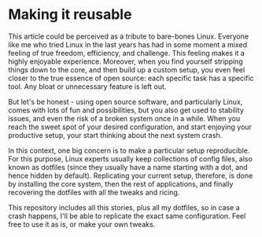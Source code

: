 # Making it reusable

This article could be perceived as a tribute to bare-bones Linux. Everyone like me who tried Linux in the last years has had in some moment a mixed feeling of true freedom, efficiency, and challenge. This feeling makes it a highly enjoyable experience. Moreover, when you find yourself stripping things down to the core, and then build up a custom setup, you even feel closer to the true essence of open source: each specific task has a specific tool. Any bloat or unnecessary feature is left out.

But let's be honest - using open source software, and particularly Linux, comes with lots of fun and possibilities, but you also get used to stability issues, and even the risk of a broken system once in a while. When you reach the sweet spot of your desired configuration, and start enjoying your productive setup, your start thinking about the next system crash.

In this context, one big concern is to make a particular setup reproducible. For this purpose, Linux experts usually keep  collections of config files, also known as dotfiles (since they usually have a name starting with a dot, and hence hidden by default). Replicating your current setup, therefore, is done by installing the core system, then the rest of applications, and finally recovering the dotfiles with all the tweaks and ricing.

This repository includes all this stories, plus all my dotfiles, so in case a crash happens, I'll be able to replicate the exact same configuration. Feel free to use it as is, or make your own tweaks.
